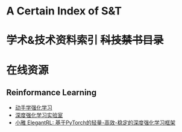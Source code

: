 # A Certain Index of S&T
# 学术&技术资料索引 ~~科技禁书目录~~


# 在线资源
## Reinformance Learning
* [动手学强化学习](https://hrl.boyuai.com/chapter/intro)
* [深度强化学习实验室](https://www.deeprlhub.com/)
* [小雅 ElegantRL: 基于PyTorch的轻量-高效-稳定的深度强化学习框架](https://www.deeprlhub.com/d/419-elegantrl-pytorch)
